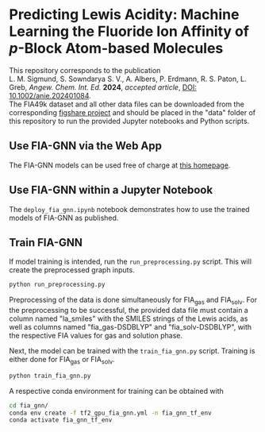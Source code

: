 # Predicting Lewis Acidity: Machine Learning the Fluoride Ion Affinity of _p_-Block Atom-based Molecules

This repository corresponds to the publication  
L. M. Sigmund, S. Sowndarya S. V., A. Albers, P. Erdmann, R. S. Paton, L. Greb, _Angew. Chem. Int. Ed._ **2024**, _accepted article_, [DOI: 10.1002/anie.202401084](https://doi.org/10.1002/anie.202401084).  
The FIA49k dataset and all other data files can be downloaded from the corresponding [figshare project](https://figshare.com/projects/FIA-GNN/187050) and should be placed in the "data" folder of this repository to run the provided Jupyter notebooks and Python scripts.  

## Use FIA-GNN via the Web App

The FIA-GNN models can be used free of charge at [this homepage](https://www.grebgroup.de/fia-gnn/).  

## Use FIA-GNN within a Jupyter Notebook

The ```deploy_fia_gnn.ipynb``` notebook demonstrates how to use the trained models of FIA-GNN as published.  

## Train FIA-GNN

If model training is intended, run the ```run_preprocessing.py``` script. This will create the preprocessed graph inputs.

```bash
python run_preprocessing.py 
```

Preprocessing of the data is done simultaneously for FIA<sub>gas</sub> and FIA<sub>solv</sub>. For the preprocessing to be successful, the provided data file must contain a column named "la_smiles" with the SMILES strings of the Lewis acids, as well as columns named "fia_gas-DSDBLYP" and "fia_solv-DSDBLYP", with the respective FIA values for gas and solution phase.  
  
Next, the model can be trained with the ```train_fia_gnn.py``` script. Training is either done for FIA<sub>gas</sub> or FIA<sub>solv</sub>.

```bash
python train_fia_gnn.py 
```
  
A respective conda environment for training can be obtained with

```bash
cd fia_gnn/
conda env create -f tf2_gpu_fia_gnn.yml -n fia_gnn_tf_env
conda activate fia_gnn_tf_env
```
